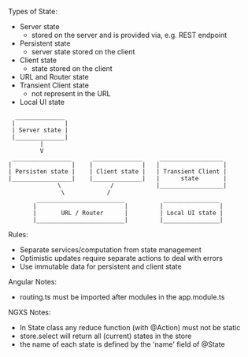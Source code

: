 Types of State:
- Server state
    - stored on the server and is provided via, e.g. REST endpoint
- Persistent state
    - server state stored on the client    
- Client state
    - state stored on the client
- URL and Router state
- Transient Client state    
    - not represent in the URL
- Local UI state

```
  ______________
 |              |
 | Server state |
 |______________|
         |
         V
 _________________      ______________     __________________
|                 |    |              |   |                  |
| Persisten state |    | Client state |   | Transient Client | 
|_________________|    |______________|   |      state       | 
              \              /            |__________________|
               \            /               
        _________________________           ________________
       |                         |         |                | 
       |       URL / Router      |         | Local UI state |
       |_________________________|         |________________|
```

Rules:
- Separate services/computation from state management
- Optimistic updates require separate actions to deal with errors
- Use immutable data for persistent and client state

Angular Notes:
- routing.ts must be imported after modules in the app.module.ts

NGXS Notes:
- In State class any reduce function (with @Action) must not be static
- store.select will return all (current) states in the store
- the name of each state is defined by the 'name' field of @State
